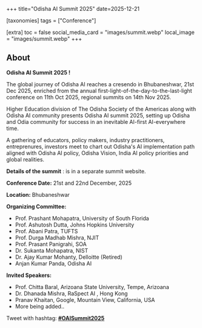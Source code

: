 +++
title="Odisha AI Summit 2025"
date=2025-12-21

[taxonomies]
tags = ["Conference"]

[extra]
toc = false
social_media_card = "images/summit.webp"
local_image = "images/summit.webp"
+++

## About

**Odisha AI Summit 2025 !**

The global journey of Odisha AI reaches a cresendo in Bhubaneshwar, 21st Dec 2025, enriched from the annual first-light-of-the-day-to-the-last-light conference on 11th Oct 2025, regional summits on 14th Nov 2025.

Higher Education division of The Odisha Society of the Americas along with Odisha AI community presents Odisha AI summit 2025, setting up Odisha and Odia community for success in an inevitable AI-first AI-everywhere time.

A gathering of educators, policy makers, industry practitioners, entreprenures, investors meet to chart out Odisha's AI implementation path aligned with Odisha AI policy, Odisha Vision, India AI policy priorities and global realities.

**Details of the summit** : is in a separate summit website.

**Conference Date:** 21st and 22nd December, 2025

**Location:** Bhubaneshwar

**Organizing Committee:**

- Prof. Prashant Mohapatra, University of South Florida
- Prof. Ashutosh Dutta, Johns Hopkins University 
- Prof. Abani Patra, TUFTS
- Prof. Durga Madhab Mishra, NJIT
- Prof. Prasant Panigrahi, SOA
- Dr. Sukanta Mohapatra, NIST
- Dr. Ajay Kumar Mohanty, Delloitte (Retired)
- Anjan Kumar Panda, Odisha AI

**Invited Speakers:**

- Prof. Chitta Baral, Arizoana State University, Tempe, Arizoana
- Dr. Dhanada Mishra, RaSpect AI , Hong Kong
- Pranav Khaitan, Google, Mountain View, California, USA
- More being added..


Tweet with hashtag: **[#OAISummit2025](https://x.com/hashtag/OAISummit2025)**
